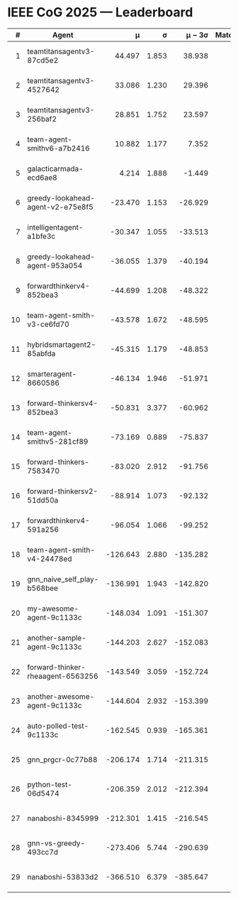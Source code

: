# IEEE CoG 2025 — Leaderboard

| # | Agent | μ | σ | μ − 3σ | Matches | Updated |
|---:|---|---:|---:|---:|---:|---|
| 1 | teamtitansagentv3-87cd5e2 | 44.497 | 1.853 | 38.938 | 738 | 2025-08-17 17:41 |
| 2 | teamtitansagentv3-4527642 | 33.086 | 1.230 | 29.396 | 880 | 2025-08-17 17:41 |
| 3 | teamtitansagentv3-256baf2 | 28.851 | 1.752 | 23.597 | 798 | 2025-08-17 17:41 |
| 4 | team-agent-smithv6-a7b2416 | 10.882 | 1.177 | 7.352 | 740 | 2025-08-17 17:41 |
| 5 | galacticarmada-ecd6ae8 | 4.214 | 1.888 | -1.449 | 800 | 2025-08-17 17:41 |
| 6 | greedy-lookahead-agent-v2-e75e8f5 | -23.470 | 1.153 | -26.929 | 960 | 2025-08-17 17:41 |
| 7 | intelligentagent-a1bfe3c | -30.347 | 1.055 | -33.513 | 710 | 2025-08-17 17:41 |
| 8 | greedy-lookahead-agent-953a054 | -36.055 | 1.379 | -40.194 | 640 | 2025-08-17 17:41 |
| 9 | forwardthinkerv4-852bea3 | -44.699 | 1.208 | -48.322 | 608 | 2025-08-17 17:41 |
| 10 | team-agent-smith-v3-ce6fd70 | -43.578 | 1.672 | -48.595 | 760 | 2025-08-17 17:41 |
| 11 | hybridsmartagent2-85abfda | -45.315 | 1.179 | -48.853 | 712 | 2025-08-17 17:41 |
| 12 | smarteragent-8660586 | -46.134 | 1.946 | -51.971 | 494 | 2025-08-17 17:41 |
| 13 | forward-thinkersv4-852bea3 | -50.831 | 3.377 | -60.962 | 668 | 2025-08-17 17:41 |
| 14 | team-agent-smithv5-281cf89 | -73.169 | 0.889 | -75.837 | 740 | 2025-08-17 17:41 |
| 15 | forward-thinkers-7583470 | -83.020 | 2.912 | -91.756 | 560 | 2025-08-17 17:41 |
| 16 | forward-thinkersv2-51dd50a | -88.914 | 1.073 | -92.132 | 694 | 2025-08-17 17:41 |
| 17 | forwardthinkerv4-591a256 | -96.054 | 1.066 | -99.252 | 720 | 2025-08-17 17:41 |
| 18 | team-agent-smith-v4-24478ed | -126.643 | 2.880 | -135.282 | 760 | 2025-08-17 17:41 |
| 19 | gnn_naive_self_play-b568bee | -136.991 | 1.943 | -142.820 | 640 | 2025-08-17 17:41 |
| 20 | my-awesome-agent-9c1133c | -148.034 | 1.091 | -151.307 | 960 | 2025-08-17 17:41 |
| 21 | another-sample-agent-9c1133c | -144.203 | 2.627 | -152.083 | 800 | 2025-08-17 17:41 |
| 22 | forward-thinker-rheaagent-6563256 | -143.549 | 3.059 | -152.724 | 674 | 2025-08-17 17:41 |
| 23 | another-awesome-agent-9c1133c | -144.604 | 2.932 | -153.399 | 640 | 2025-08-17 17:41 |
| 24 | auto-polled-test-9c1133c | -162.545 | 0.939 | -165.361 | 700 | 2025-08-17 17:41 |
| 25 | gnn_prgcr-0c77b88 | -206.174 | 1.714 | -211.315 | 800 | 2025-08-17 17:41 |
| 26 | python-test-06d5474 | -206.359 | 2.012 | -212.394 | 580 | 2025-08-17 17:41 |
| 27 | nanaboshi-8345999 | -212.301 | 1.415 | -216.545 | 600 | 2025-08-17 17:41 |
| 28 | gnn-vs-greedy-493cc7d | -273.406 | 5.744 | -290.639 | 720 | 2025-08-17 17:41 |
| 29 | nanaboshi-53833d2 | -366.510 | 6.379 | -385.647 | 720 | 2025-08-17 17:41 |
